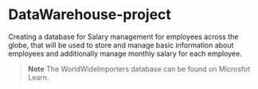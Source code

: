 # DataWarehouse-project
Creating a database for Salary management for employees across the globe, that will be used to store and manage basic information about employees and additionally manage monthly salary for each employee.
> **Note** The WorldWideImporters database can be found on Microsfot Learn.
